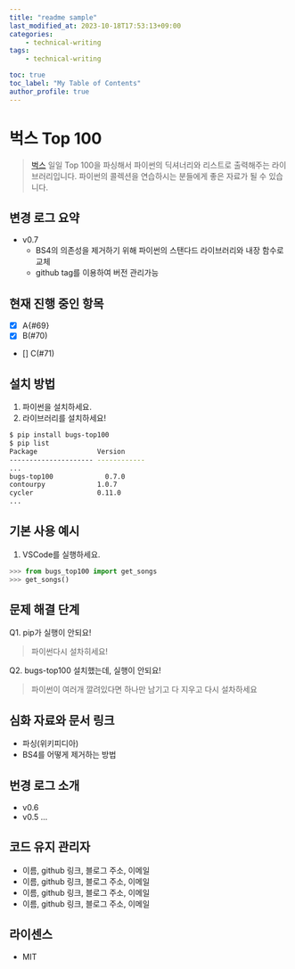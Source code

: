 ```yaml
---
title: "readme sample"
last_modified_at: 2023-10-18T17:53:13+09:00
categories:
    - technical-writing
tags:
    - technical-writing

toc: true
toc_label: "My Table of Contents"
author_profile: true
---
```

# 벅스 Top 100

>[벅스](https://music.bugs.co.kr/) 일일 Top 100을 파싱해서 파이썬의 딕셔너리와 리스트로 출력해주는 라이브러리입니다. 파이썬의 콜렉션을 연습하시는 분들에게 좋은 자료가 될 수 있습니다.

## 변경 로그 요약
- v0.7
    - BS4의 의존성을 제거하기 위해 파이썬의 스탠다드 라이브러리와 내장 함수로 교체
    - github tag를 이용하여 버전 관리가능

## 현재 진행 중인 항목
- [x] A{#69}
- [x] B(#70)
- [] C(#71)

## 설치 방법
1. 파이썬을 설치하세요.
2. 라이브러리를 설치하세요!

```bash
$ pip install bugs-top100
$ pip list
Package               Version
--------------------- ------------
...
bugs-top100             0.7.0
contourpy             1.0.7
cycler                0.11.0
...
```
## 기본 사용 예시
1. VSCode를 실행하세요.

```python
>>> from bugs_top100 import get_songs
>>> get_songs()
```

## 문제 해결 단계
Q1. pip가 실행이 안되요!
> 파이썬다시 설차히세요!

Q2. bugs-top100 설치했는데, 실행이 안되요!
> 파이썬이 여러개 깔려있다면 하나만 남기고 다 지우고 다시 설차하세요

## 심화 자료와 문서 링크
- 파싱(위키피디아)
- BS4를 어떻게 제거하는 방법

## 번경 로그 소개
- v0.6
- v0.5
...

## 코드 유지 관리자
- 이름, github 링크, 블로그 주소, 이메일
- 이름, github 링크, 블로그 주소, 이메일
- 이름, github 링크, 블로그 주소, 이메일
- 이름, github 링크, 블로그 주소, 이메일

## 라이센스
- MIT
